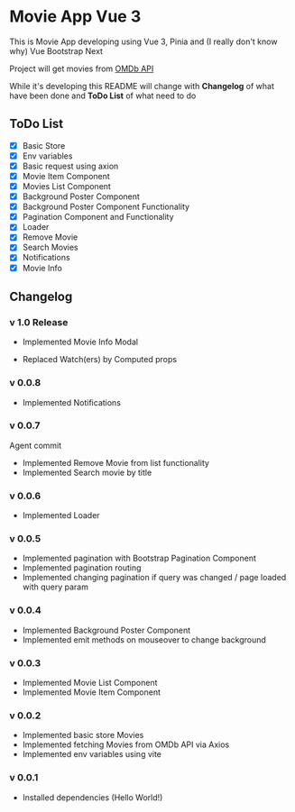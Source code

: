# Movie App Vue 3

This is Movie App developing using Vue 3, Pinia and (I really don't know why) Vue Bootstrap Next

Project will get movies from [OMDb API](https://www.omdbapi.com/)

While it's developing this README will change with **Changelog** of what have been done and **ToDo List** of what need to do

## ToDo List

-   [x] Basic Store
-   [x] Env variables
-   [x] Basic request using axion
-   [x] Movie Item Component
-   [x] Movies List Component
-   [x] Background Poster Component
-   [x] Background Poster Component Functionality
-   [x] Pagination Component and Functionality
-   [x] Loader
-   [x] Remove Movie
-   [x] Search Movies
-   [x] Notifications
-   [x] Movie Info

## Changelog

### v 1.0 Release

-   Implemented Movie Info Modal

-   Replaced Watch(ers) by Computed props

### v 0.0.8

-   Implemented Notifications

### v 0.0.7

Agent commit

-   Implemented Remove Movie from list functionality
-   Implemented Search movie by title

### v 0.0.6

-   Implemented Loader

### v 0.0.5

-   Implemented pagination with Bootstrap Pagination Component
-   Implemented pagination routing
-   Implemented changing pagination if query was changed / page loaded with query param

### v 0.0.4

-   Implemented Background Poster Component
-   Implemented emit methods on mouseover to change background

### v 0.0.3

-   Implemented Movie List Component
-   Implemented Movie Item Component

### v 0.0.2

-   Implemented basic store Movies
-   Implemented fetching Movies from OMDb API via Axios
-   Implemented env variables using vite

### v 0.0.1

-   Installed dependencies (Hello World!)
